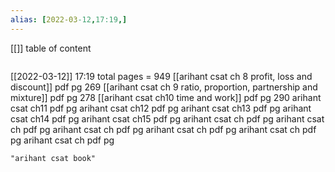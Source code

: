 ```yaml
---
alias: [2022-03-12,17:19,]
---
```

[[]]
table of content
```toc
```

[[2022-03-12]] 17:19
total pages = 949
[[arihant csat ch 8 profit, loss and discount]] pdf pg 269
[[arihant csat ch 9 ratio, proportion, partnership and mixture]] pdf pg 278
[[arihant csat ch10 time and work]] pdf pg 290
arihant csat ch11 pdf pg 
arihant csat ch12 pdf pg 
arihant csat ch13 pdf pg 
arihant csat ch14 pdf pg 
arihant csat ch15 pdf pg 
arihant csat ch pdf pg 
arihant csat ch pdf pg 
arihant csat ch pdf pg 
arihant csat ch pdf pg 
arihant csat ch pdf pg 
arihant csat ch pdf pg 

```query
"arihant csat book"
```